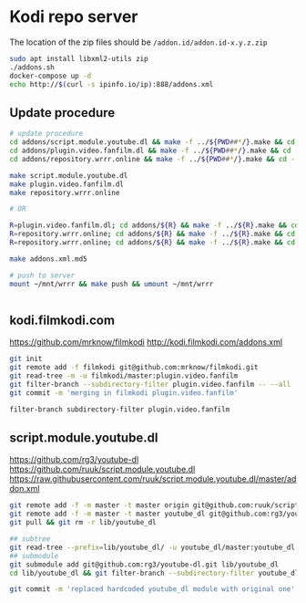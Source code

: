 # Kodi repo server

The location of the zip files should be `/addon.id/addon.id-x.y.z.zip`

```bash
sudo apt install libxml2-utils zip
./addons.sh
docker-compose up -d
echo http://$(curl -s ipinfo.io/ip):888/addons.xml
```

## Update procedure
```bash
# update procedure
cd addons/script.module.youtube.dl && make -f ../${PWD##*/}.make && cd -
cd addons/plugin.video.fanfilm.dl && make -f ../${PWD##*/}.make && cd -
cd addons/repository.wrrr.online && make -f ../${PWD##*/}.make && cd -

make script.module.youtube.dl
make plugin.video.fanfilm.dl
make repository.wrrr.online

# OR

R=plugin.video.fanfilm.dl; cd addons/${R} && make -f ../${R}.make && cd - && make ${R}
R=repository.wrrr.online; cd addons/${R} && make -f ../${R}.make && cd - && make ${R}
R=repository.wrrr.online; cd addons/${R} && make -f ../${R}.make && cd - && make ${R}

make addons.xml.md5

# push to server
mount ~/mnt/wrrr && make push && umount ~/mnt/wrrr



```

## kodi.filmkodi.com

https://github.com/mrknow/filmkodi
http://kodi.filmkodi.com/addons.xml

```bash
git init
git remote add -f filmkodi git@github.com:mrknow/filmkodi.git
git read-tree -m -u filmkodi/master:plugin.video.fanfilm
git filter-branch --subdirectory-filter plugin.video.fanfilm -- --all
git commit -m 'merging in filmkodi plugin.video.fanfilm'

filter-branch subdirectory-filter plugin.video.fanfilm
```

## script.module.youtube.dl

https://github.com/rg3/youtube-dl
https://github.com/ruuk/script.module.youtube.dl
https://raw.githubusercontent.com/ruuk/script.module.youtube.dl/master/addon.xml

```bash
git remote add -f -m master -t master origin git@github.com:ruuk/script.module.youtube.dl.git
git remote add -f -m master -t master youtube_dl git@github.com:rg3/youtube-dl.git
git pull && git rm -r lib/youtube_dl

## subtree
git read-tree --prefix=lib/youtube_dl/ -u youtube_dl/master:youtube_dl
## submodule
git submodule add git@github.com:rg3/youtube-dl.git lib/youtube_dl
cd lib/youtube_dl && git filter-branch --subdirectory-filter youtube_dl -- --all

git commit -m 'replaced hardcoded youtube_dl module with original one'
```
